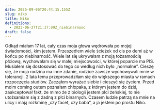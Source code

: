 ```yaml
---
date: 2025-09-06T20:44:15.155Z
slug: niko
title: Niko
definitions:
  - 2023-06-27T21:37:09Z_niebinarnosc
draft: false
---
```

Odkąd miałam 17 lat, cały czas moja głowa wędrowała po mojej świadomości, kim jestem. Przeszedłem wiele ścieżek od cis po demi aż w końcu po niebinarność. Wiele lat się ukrywałam z moją tożsamością płciową, wychowałam się w małej miejscowości, w której poparcie ma PIS. Musiałem się dostosować do tego co według nich było „normalne”. Cieszę się, że moja rodzina ma inne zdanie, rodzice zawsze wychowywali mnie w tolerancji. 2 lata temu przeprowadziłam się do większego miasta w ramach rozpoczęcia studiów. Zacząłem wyrażać siebie i cieszyć się życiem. Przed moim coming outem poznałam chłopaka, z którym jestem do dziś, zaakceptował fakt, że mimo że z biologii jestem płci żeńskiej, to nie utożsamiam się z żadną z płci binarnych. Czasem ludzie patrzą na mnie na ulicy i mają rozkminę „czy facet, czy baba”, a ja jestem po prostu Niko.
